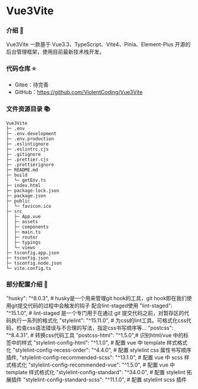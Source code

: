 # Vue3Vite

### 介绍 📖

Vue3Vite 一款基于 Vue3.3、TypeScript、Vite4、Pinia、Element-Plus 开源的后台管理框架，使用目前最新技术栈开发。

### 代码仓库 ⭐

- Gitee：待完善
- GitHub：https://github.com/ViolentCoding/Vue3Vite

### 文件资源目录 📚

```
Vue3Vite
├─ .env
├─ .env.development
├─ .env.production
├─ .eslintignore
├─ .eslintrc.cjs
├─ .gitignore
├─ .prettier.cjs
├─ .prettierignore
├─ README.md
├─ build
│  └─ getEnv.ts
├─ index.html
├─ package-lock.json
├─ package.json
├─ public
│  └─ favicon.ico
├─ src
│  ├─ App.vue
│  ├─ assets
│  ├─ components
│  ├─ main.ts
│  ├─ router
│  ├─ typings
│  └─ views
├─ tsconfig.app.json
├─ tsconfig.json
├─ tsconfig.node.json
└─ vite.config.ts

```

### 部分配置介绍 🍵

"husky": "^8.0.3", # husky是一个用来管理git hook的工具，git hook即在我们使用git提交代码的过程中会触发的钩子 配合lint-staged使用
"lint-staged": "^15.1.0", # lint-staged 是一个专门用于在通过 git 提交代码之前，对暂存区的代码执行一系列的格式化
"stylelint": "^15.11.0", # 为css的lint工具。可格式化css代码，检查css语法错误与不合理的写法，指定css书写顺序等...
"postcss": "^8.4.31", # 转换css代码工具
"postcss-html": "^1.5.0",# 识别html/vue 中的<style></style>标签中的样式
"stylelint-config-html": "^1.1.0", # 配置 vue 中 template 样式格式化
"stylelint-config-recess-order": "^4.4.0", # 配置 stylelint css 属性书写顺序插件,
"stylelint-config-recommended-scss": "^13.1.0", # 配置 vue 中 scss 样式格式化
"stylelint-config-recommended-vue": "^1.5.0", # 配置 vue 中 template 样式格式化
"stylelint-config-standard": "^34.0.0", # 配置 stylelint 拓展插件
"stylelint-config-standard-scss": "^11.1.0", # 配置 stylelint scss 插件
